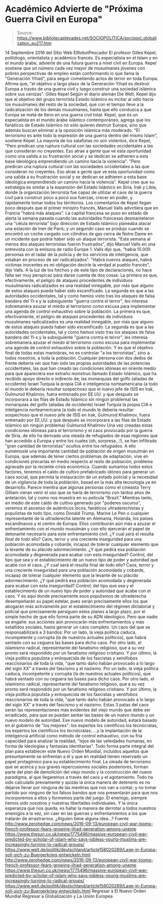 # Académico Advierte de "Próxima Guerra Civil en Europa"

> Source: https://www.bibliotecapleyades.net/SOCIOPOLITICA/sociopol_globalization_eu217.htm

14 Septiembre 2016
del Sitio Web ElRobotPescador
El profesor Gilles Kepel, politólogo, orientalista y académico francés. Es especialista en el Islam y en el mundo árabe, advierte de una futura guerra a nivel civil en Europa. Kepel sostiene que un número cada vez mayor de musulmanes jóvenes con pobres perspectivas de empleo están conformando lo que llama la "Generación Yihad", para seguir cometiendo actos de terror en toda Europa. Afirma que,
"el objetivo a largo plazo de la Generación Yihad es destruir Europa a través de una guerra civil y luego construir una sociedad islámica sobre sus cenizas".
Gilles Kepel
Según el diario alemán Die Welt, Kepel dijo que el objetivo del grupo terrorista Estado Islámico es incitar al odio hacia los musulmanes del resto de la sociedad, que con el tiempo lleve a la radicalización de los demás musulmanes, hasta que ello conduzca a que Europa se meta de lleno en una guerra civil total. Kepel, que es un especialista en el mundo árabe islámico contemporáneo, agrega que los fanáticos de Estado Islámico no sólo quieren destruir Europa, sino que además buscan eliminar a la oposición islámica más moderado.
"El terrorismo es ante todo la expresión de una guerra dentro del mismo Islam", sostiene Kepel.
La mayoría de los salafistas no son violentos, dice Kepel,
"Pero predican una ruptura cultural con las sociedades occidentales a las que consideran no creyentes. Eso atrae a gente que ve esta oportunidad como una salida a su frustración social y se dedican se adhieren a esta base ideológica emprendiendo un camino hacia la violencia".
"Pero predican una ruptura cultural con las sociedades occidentales a las que consideran no creyentes.
Eso atrae a gente que ve esta oportunidad como una salida a su frustración social y se dedican se adhieren a esta base ideológica emprendiendo un camino hacia la violencia".
Kepel cree que su estrategia es similar a la expansión del Estado Islámico en Siria, Irak y Libia, donde la organización terrorista fue capaz de utilizar el caos de la guerra civil para construir poco a poco sus fuerzas, crecer en poder, y rápidamente tomar todos los territorios. Los comentarios de Kepel llegan poco después que el primer ministro francés, Manuel Valls advirtiera que en Francia "habrá más ataques". La capital francesa se puso en estado de alerta la semana pasada cuando las autoridades francesas desmantelaron una "célula terrorista" bajo dirección de Estado Islámico planeaba atacar una estación de tren de París; y un segundo caso se produjo cuando se encontró un coche cargado con cilindros de gas cerca de Notre Dame en un incidente que podría haber sido un ataque terrorista.
"Esta semana al menos dos ataques terroristas fueron frustrados", dijo Manuel Valls en una entrevista con la emisora de radio Europe 1.
Valls dijo que,
"había 15.000 personas en el radar de la policía y de los servicios de inteligencia, que estaban en proceso de ser radicalizados". "Habrá nuevos ataques, habrá víctimas inocentes es mi obligación decirle la verdad al pueblo francés", dijo Valls.
A la luz de los hechos y de este tipo de declaraciones, no hace falta ser muy perspicaz para darse cuenta de dos cosas:
La primera es que, efectivamente, el peligro de ataques procedentes de individuos musulmanes radicalizados es una realidad innegable, por más que alguno de estos ataques pueda haber sido escenificado. La segunda es que a las autoridades occidentales, tal y como hemos visto tras los ataques de falsa bandera del 11-s y la subsiguiente "guerra contra el terror", les interesa sobremanera azuzar el miedo al terrorismo como excusa para implementar una agenda de control exhaustivo sobre la población.
La primera es que, efectivamente, el peligro de ataques procedentes de individuos musulmanes radicalizados es una realidad innegable, por más que alguno de estos ataques pueda haber sido escenificado.
La segunda es que a las autoridades occidentales, tal y como hemos visto tras los ataques de falsa bandera del 11-s y la subsiguiente "guerra contra el terror", les interesa sobremanera azuzar el miedo al terrorismo como excusa para implementar una agenda de control exhaustivo sobre la población.
Y es que el objetivo final de todas estas maniobras, no es controlar "a los terroristas", sino a todos nosotros, a toda la población. Cualquier persona con dos dedos de frente debería ver que han sido las propias autoridades de las potencias occidentales, las que han creado las condiciones idóneas en oriente medio para que apareciera ese extraño monstruo llamado Estado Islámico, que ha recibido apoyo directo e indirecto de,
las monarquías del golfo (aliadas de occidente) Israel Turquía la propia CIA e inteligencia norteamericana (a todo el mundo le debería resultar sospechoso que el nuevo jefe de ISIS en Irak, Gulmurod Khalimov, fuera entrenado por EE.UU. y que después se incorporara a las filas de Estado Islámico sin ningún problema)
las monarquías del golfo (aliadas de occidente)
Israel
Turquía
la propia CIA e inteligencia norteamericana (a todo el mundo le debería resultar sospechoso que el nuevo jefe de ISIS en Irak, Gulmurod Khalimov, fuera entrenado por EE.UU. y que después se incorporara a las filas de Estado Islámico sin ningún problema)
Gulmurod Khalimov
Una vez creadas estas condiciones idóneas para el terrorismo y el caos provocado por la guerra de Siria, de ello ha derivado una oleada de refugiados de esas regiones que han accedido a Europa y entre los cuales (oh, sorpresa...!), se han infiltrado "gran cantidad de terroristas" ocultos entre los refugiados. A ello sumémosle una importante cantidad de población de origen musulmán en Europa, que además de tener ciertos problemas de adaptación, vive en condiciones precarias en medio respecto al resto de población, problema agravado por la reciente crisis económica.
Cuando sumamos todos estos factores, tenemos el caldo de cultivo prefabricado idóneo para generar un caos social, que permita la instauración de un estado policial y la necesidad de un vigilancia de toda la población, basad en la más alta tecnología ya en desarrollo.
Parece mentira que algunas personas como el cineasta Terry Gilliam vieran venir el uso que se haría de terrorismo con tantos años de antelación, tal y como nos muestra en su película "Brazil."
Mientras tanto, en medio de este caldo de cultivo generado por "poderes oscuros", veremos el ascenso de auténticos locos, fanáticos ultraderechistas y populistas de todo tipo, como Donald Trump, Marine Le Pen o cualquier representante de la ultraderecha latente en Alemania, Holanda, los países escandinavos y el centro de Europa. Ellos contribuirán aún más a azuzar el enfrentamiento con el mundo musulmán y con ello ejercerán el papel de detonante necesario para este enfrentamiento civil.
¿Y cual será el resulta final de todo ello? Caos, terror y una creciente inseguridad para una población acomodada y cobarde, incapaz de tolerar cualquier elemento que la levante de su plácido adormecimiento. ¿Y qué pedirá esa población acomodada y degenerada para acabar con esta inseguridad? Control, del tipo que sea y el establecimiento de un nuevo tipo de poder y autoridad que acabe con el caos.
¿Y cual será el resulta final de todo ello? Caos, terror y una creciente inseguridad para una población acomodada y cobarde, incapaz de tolerar cualquier elemento que la levante de su plácido adormecimiento.
¿Y qué pedirá esa población acomodada y degenerada para acabar con esta inseguridad? Control, del tipo que sea y el establecimiento de un nuevo tipo de poder y autoridad que acabe con el caos.
Y es aquí donde precisamente esos populismos de ultraderecha desempeñarán su papel estelar, pues serán precisamente ellos los que abogarán más activamente por el establecimiento del régimen dictatorial y policial que precisamente persiguen estos planes a largo plazo, por el simple hecho de que ello forma parte de su ADN ideológico.
Pero que nadie se engañe:
sus acciones aún provocarán más enfrentamientos y más estallidos sociales, hasta generar un caos completo.
Un caos del que se responsabilizará a 3 bandos:
Por un lado, la vieja política caduca, incompetente y corrupta (la de nuestros actuales políticos), que habrá sentado con su ceguera las bases para dicho caos. Por otro lado, el islamismo radical, representante del fanatismo religioso, que a su vez pronto será respondido por un fanatismo religioso cristiano. Y por último, la vieja política populista y enloquecida de los fascistas y xenófobos reaccionarios de toda la vida, "que tanto daño habían provocado a lo largo del siglo XX" a través del fascismo y el nazismo.
Por un lado, la vieja política caduca, incompetente y corrupta (la de nuestros actuales políticos), que habrá sentado con su ceguera las bases para dicho caos.
Por otro lado, el islamismo radical, representante del fanatismo religioso, que a su vez pronto será respondido por un fanatismo religioso cristiano.
Y por último, la vieja política populista y enloquecida de los fascistas y xenófobos reaccionarios de toda la vida, "que tanto daño habían provocado a lo largo del siglo XX" a través del fascismo y el nazismo.
Estas 3 patas del caos serán las representaciones más evidentes del viejo mundo que debe ser erradicado, para que se puedan sentar las bases de un nuevo mundo y un nuevo modelo de autoridad. Ese nuevo modelo de autoridad, estará basado en el gobierno de "los mejores":
los expertos los científicos los tecnócratas,
los expertos
los científicos
los tecnócratas,
...y la implantación de la inteligencia artificial como método de control exhaustivo, con su fría capacidad para analizar la realidad,
"lejos de las veleidades humanas, en forma de ideologías y fantasías identitarias".
Todo forma parte integral del plan para establecer este Nuevo Orden Mundial, incluidos aquellos que presuntamente se enfrentan a él y que en realidad tienen reservado un papel protagónico para su establecimiento final. La oleada de terrorismo que se acerca y sus graves repercusiones sociales posteriores, forman parte del plan de demolición del viejo mundo y la construcción del nuevo paradigma, al que llegaremos a través del caos y el agotamiento.
Todo ha sido calculado previamente y quizás la única manera de detenerlo es no dejarse llevar por ninguna de las mentiras que nos van a contar; y no tomar partido por ninguno de los falsos bandos que nos presentarán para que nos incorporemos a ellos y formemos parte del juego. El enemigo, siempre hemos sido nosotros y nuestras libertades individuales. Y la única esperanza que nos queda, es hallar la manera de derrotar a todos nuestros enemigos a la vez, sin caer en las guerras y enfrentamientos a los que tratarán de arrastrarnos. ¿Alguien tiene alguna idea...?
Fuente
http://www.zerohedge.com/news/2016-09-13/european-civil-war-looms-french-professor-fears-growing-jihad-generation-among-unemp https://www.thesun.co.uk/news/1775496/massive-european-civil-war-predicted-by-scholar-of-islam-who-says-jobless-young-muslims-are-increasingly-turning-to-radical-groups/ https://www.welt.de/politik/deutschland/article158020269/Lage-in-Europa-soll-sich-zu-Buergerkrieg-entwickeln.html
http://www.zerohedge.com/news/2016-09-13/european-civil-war-looms-french-professor-fears-growing-jihad-generation-among-unemp
https://www.thesun.co.uk/news/1775496/massive-european-civil-war-predicted-by-scholar-of-islam-who-says-jobless-young-muslims-are-increasingly-turning-to-radical-groups/
https://www.welt.de/politik/deutschland/article158020269/Lage-in-Europa-soll-sich-zu-Buergerkrieg-entwickeln.html
Regresar a El Nuevo Orden Mundial
Regresar a Globalización y La Unión Europea
